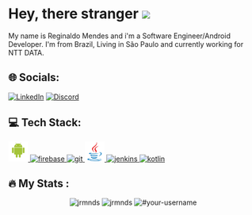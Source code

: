# Hey, there stranger <img src="https://github.com/TheDudeThatCode/TheDudeThatCode/blob/master/Assets/Hi.gif" width="29px">

My name is Reginaldo Mendes and i'm a Software Engineer/Android Developer. I'm from Brazil, Living in São Paulo and currently working for NTT DATA.

## 🌐 Socials:
[![LinkedIn](https://img.shields.io/badge/LinkedIn-%230077B5.svg?logo=linkedin&logoColor=white)](https://linkedin.com/in/https://www.linkedin.com/in/reginaldo-mendes-3b768516a/) 
[![Discord](https://img.shields.io/badge/Discord-%237289DA.svg?logo=discord&logoColor=white)](htttps://discordapp.com/users/3471)

## 💻 Tech Stack:
<p align="left"> <a href="https://developer.android.com" target="_blank" rel="noreferrer"> <img src="https://raw.githubusercontent.com/devicons/devicon/master/icons/android/android-original-wordmark.svg" alt="android" width="40" height="40"/> </a> <a href="https://firebase.google.com/" target="_blank" rel="noreferrer"> <img src="https://www.vectorlogo.zone/logos/firebase/firebase-icon.svg" alt="firebase" width="40" height="40"/> </a> <a href="https://git-scm.com/" target="_blank" rel="noreferrer"> <img src="https://www.vectorlogo.zone/logos/git-scm/git-scm-icon.svg" alt="git" width="40" height="40"/> </a> <a href="https://www.java.com" target="_blank" rel="noreferrer"> <img src="https://raw.githubusercontent.com/devicons/devicon/master/icons/java/java-original.svg" alt="java" width="40" height="40"/> </a> <a href="https://www.jenkins.io" target="_blank" rel="noreferrer"> <img src="https://www.vectorlogo.zone/logos/jenkins/jenkins-icon.svg" alt="jenkins" width="40" height="40"/> </a> <a href="https://kotlinlang.org" target="_blank" rel="noreferrer"> <img src="https://www.vectorlogo.zone/logos/kotlinlang/kotlinlang-icon.svg" alt="kotlin" width="40" height="40"/> </a> </p>

## :fire: My Stats :
<p align="center">
<img width="40%" src="https://github-readme-stats.vercel.app/api/top-langs/?username=jrmnds&theme=radical&hide_border=false&include_all_commits=true&count_private=true&layout=compact" alt="jrmnds" /> 
<img width="48%" src="https://github-readme-stats.vercel.app/api?username=jrmnds&show_icons=true&theme=radical" alt="jrmnds" />
<img width="48%" src="https://github-readme-streak-stats.herokuapp.com/?user=jrmnds&theme=radical&hide_border=false" alt="#your-username" />
</p>


<!---
jrmnds/jrmnds is a ✨ special ✨ repository because its `README.md` (this file) appears on your GitHub profile.
You can click the Preview link to take a look at your changes.
--->

